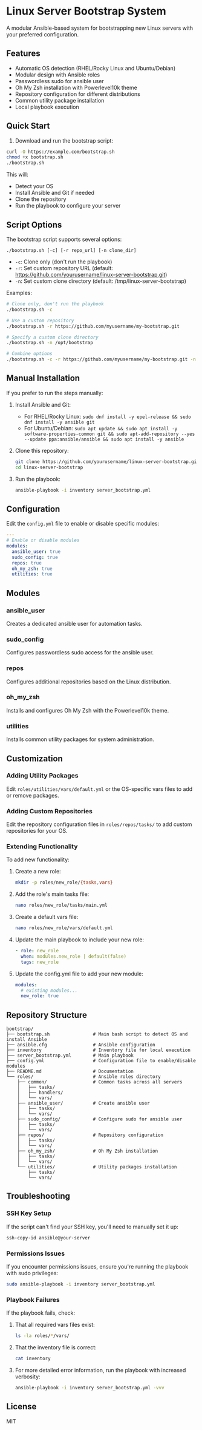 # Linux Server Bootstrap System

A modular Ansible-based system for bootstrapping new Linux servers with your preferred configuration.

## Features

- Automatic OS detection (RHEL/Rocky Linux and Ubuntu/Debian)
- Modular design with Ansible roles
- Passwordless sudo for ansible user
- Oh My Zsh installation with Powerlevel10k theme
- Repository configuration for different distributions
- Common utility package installation
- Local playbook execution

## Quick Start

1. Download and run the bootstrap script:

```bash
curl -O https://example.com/bootstrap.sh
chmod +x bootstrap.sh
./bootstrap.sh
```

This will:
- Detect your OS
- Install Ansible and Git if needed
- Clone the repository
- Run the playbook to configure your server

## Script Options

The bootstrap script supports several options:

```
./bootstrap.sh [-c] [-r repo_url] [-n clone_dir]
```

- `-c`: Clone only (don't run the playbook)
- `-r`: Set custom repository URL (default: https://github.com/yourusername/linux-server-bootstrap.git)
- `-n`: Set custom clone directory (default: /tmp/linux-server-bootstrap)

Examples:

```bash
# Clone only, don't run the playbook
./bootstrap.sh -c

# Use a custom repository
./bootstrap.sh -r https://github.com/myusername/my-bootstrap.git

# Specify a custom clone directory
./bootstrap.sh -n /opt/bootstrap

# Combine options
./bootstrap.sh -c -r https://github.com/myusername/my-bootstrap.git -n /opt/bootstrap
```

## Manual Installation

If you prefer to run the steps manually:

1. Install Ansible and Git:
   - For RHEL/Rocky Linux: `sudo dnf install -y epel-release && sudo dnf install -y ansible git`
   - For Ubuntu/Debian: `sudo apt update && sudo apt install -y software-properties-common git && sudo apt-add-repository --yes --update ppa:ansible/ansible && sudo apt install -y ansible`

2. Clone this repository:
   ```bash
   git clone https://github.com/yourusername/linux-server-bootstrap.git
   cd linux-server-bootstrap
   ```

3. Run the playbook:
   ```bash
   ansible-playbook -i inventory server_bootstrap.yml
   ```

## Configuration

Edit the `config.yml` file to enable or disable specific modules:

```yaml
---
# Enable or disable modules
modules:
  ansible_user: true
  sudo_config: true
  repos: true
  oh_my_zsh: true
  utilities: true
```

## Modules

### ansible_user
Creates a dedicated ansible user for automation tasks.

### sudo_config
Configures passwordless sudo access for the ansible user.

### repos
Configures additional repositories based on the Linux distribution.

### oh_my_zsh
Installs and configures Oh My Zsh with the Powerlevel10k theme.

### utilities
Installs common utility packages for system administration.

## Customization

### Adding Utility Packages

Edit `roles/utilities/vars/default.yml` or the OS-specific vars files to add or remove packages.

### Adding Custom Repositories

Edit the repository configuration files in `roles/repos/tasks/` to add custom repositories for your OS.

### Extending Functionality

To add new functionality:

1. Create a new role:
   ```bash
   mkdir -p roles/new_role/{tasks,vars}
   ```

2. Add the role's main tasks file:
   ```bash
   nano roles/new_role/tasks/main.yml
   ```

3. Create a default vars file:
   ```bash
   nano roles/new_role/vars/default.yml
   ```

4. Update the main playbook to include your new role:
   ```yaml
   - role: new_role
     when: modules.new_role | default(false)
     tags: new_role
   ```

5. Update the config.yml file to add your new module:
   ```yaml
   modules:
     # existing modules...
     new_role: true
   ```

## Repository Structure

```
bootstrap/
├── bootstrap.sh                # Main bash script to detect OS and install Ansible
├── ansible.cfg                 # Ansible configuration
├── inventory                   # Inventory file for local execution
├── server_bootstrap.yml        # Main playbook
├── config.yml                  # Configuration file to enable/disable modules
├── README.md                   # Documentation
└── roles/                      # Ansible roles directory
    ├── common/                 # Common tasks across all servers
    │   ├── tasks/
    │   ├── handlers/
    │   └── vars/
    ├── ansible_user/           # Create ansible user
    │   ├── tasks/
    │   └── vars/
    ├── sudo_config/            # Configure sudo for ansible user
    │   ├── tasks/
    │   └── vars/
    ├── repos/                  # Repository configuration
    │   ├── tasks/
    │   └── vars/
    ├── oh_my_zsh/              # Oh My Zsh installation
    │   ├── tasks/
    │   └── vars/
    └── utilities/              # Utility packages installation
        ├── tasks/
        └── vars/
```

## Troubleshooting

### SSH Key Setup

If the script can't find your SSH key, you'll need to manually set it up:

```bash
ssh-copy-id ansible@your-server
```

### Permissions Issues

If you encounter permissions issues, ensure you're running the playbook with sudo privileges:

```bash
sudo ansible-playbook -i inventory server_bootstrap.yml
```

### Playbook Failures

If the playbook fails, check:

1. That all required vars files exist:
   ```bash
   ls -la roles/*/vars/
   ```

2. That the inventory file is correct:
   ```bash
   cat inventory
   ```

3. For more detailed error information, run the playbook with increased verbosity:
   ```bash
   ansible-playbook -i inventory server_bootstrap.yml -vvv
   ```

## License

MIT